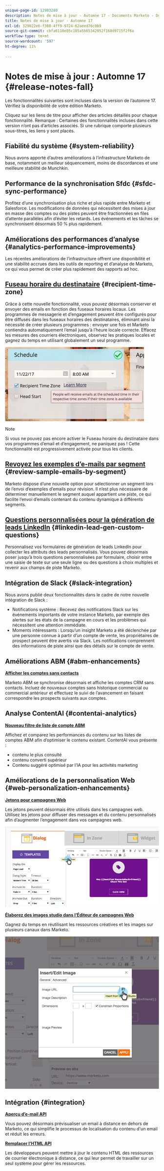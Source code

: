 ```yaml
---
unique-page-id: 12983280
description: Notes de mise à jour - Automne 17 - Documents Marketo - Documentation du produit
title: Notes de mise à jour - Automne 17
exl-id: 329022e6-f388-4ff9-9724-62aeed76c0b9
source-git-commit: cbfa6110e85c185a5b65342052f168d9715f2f6a
workflow-type: tm+mt
source-wordcount: '597'
ht-degree: 11%

---
```


# Notes de mise à jour : Automne 17 {#release-notes-fall}

Les fonctionnalités suivantes sont incluses dans la version de l’automne 17. Vérifiez la disponibilité de votre édition Marketo.

Cliquez sur les liens de titre pour afficher des articles détaillés pour chaque fonctionnalité. Remarque : Certaines des fonctionnalités incluses dans cette version n’ont pas d’articles associés. Si une rubrique comporte plusieurs sous-titres, les liens y sont placés.

## Fiabilité du système {#system-reliability}

Nous avons apporté d’autres améliorations à l’infrastructure Marketo de base, notamment un meilleur séquencement, moins de discordances et une meilleure stabilité de Munchkin.

## Performance de la synchronisation Sfdc {#sfdc-sync-performance}

Profitez d’une synchronisation plus riche et plus rapide entre Marketo et Salesforce. Les modifications de données qui nécessitent des mises à jour en masse des comptes ou des pistes peuvent être fractionnées en files d’attente parallèles afin d’éviter les retards. Les événements et les tâches se synchronisent désormais 50 % plus rapidement.

## Améliorations des performances d’analyse {#analytics-performance-improvements}

Les récentes améliorations de l’infrastructure offrent une disponibilité et une stabilité accrues dans les outils de reporting et d’analyse de Marketo, ce qui vous permet de créer plus rapidement des rapports ad hoc.

## [Fuseau horaire du destinataire](/help/marketo/product-docs/email-marketing/email-programs/email-program-actions/scheduling-with-recipient-time-zone/understanding-recipient-time-zone.md) {#recipient-time-zone}

Grâce à cette nouvelle fonctionnalité, vous pouvez désormais conserver et envoyer des emails en fonction des fuseaux horaires locaux. Les programmes de messagerie et d’engagement peuvent être configurés pour être diffusés dans les fuseaux horaires des destinataires, éliminant ainsi la nécessité de créer plusieurs programmes : envoyer une fois et Marketo contiendra automatiquement l’email jusqu’à l’heure locale correcte. Effacez les mesures des courriers électroniques, observez les pratiques locales et gagnez du temps en utilisant globalement un seul programme.

![](assets/image2017-11-29-8-3a45-3a47.png)

>[!NOTE]
>
>Si vous ne pouvez pas encore activer le Fuseau horaire du destinataire dans vos programmes d’email et d’engagement, ne paniquez pas ! Cette fonctionnalité est progressivement activée pour tous les clients.

## [Revoyez les exemples d’e-mails par segment](/help/marketo/product-docs/email-marketing/general/creating-an-email/send-a-sample-email.md) {#review-sample-emails-by-segment}

Marketo dispose d’une nouvelle option pour sélectionner un segment lors de l’envoi d’exemples d’emails pour révision. Il n’est plus nécessaire de déterminer manuellement le segment auquel appartient une piste, ce qui facilite l’envoi d’emails contenant du contenu dynamique à différents segments.

## [Questions personnalisées pour la génération de leads LinkedIn](/help/marketo/product-docs/demand-generation/social/social-functions/set-up-linkedin-lead-gen-forms.md) {#linkedin-lead-gen-custom-questions}

Personnalisez vos formulaires de génération de leads LinkedIn pour collecter les attributs des leads personnalisés. Vous pouvez désormais poser jusqu’à trois questions personnalisées par formulaire, choisir entre une saisie de texte sur une seule ligne ou des questions à choix multiples et revenir aux champs de piste Marketo.

## Intégration de Slack {#slack-integration}

Nous avons publié deux fonctionnalités dans le cadre de notre nouvelle intégration de Slack :

* Notifications système : Recevez des notifications Slack sur les événements importants de votre instance Marketo, par exemple des alertes sur les états de la campagne en cours et les problèmes qui nécessitent une attention immédiate.
* Moments intéressants : Lorsqu’un insight Marketo a été déclenchée par une personne connue à partir d’un compte de vente, les propriétaires de prospect peuvent être avertis via Slack. Les notifications comprennent des informations de piste ainsi que des détails sur le compte de vente.

## Améliorations ABM {#abm-enhancements}

**[Afficher les comptes sans contacts](https://docs.marketo.com/x/fKCt)**

Marketo ABM se synchronise désormais et affiche les comptes CRM sans contacts. Incluez de nouveaux comptes sans historique commercial ou commercial antérieur et effectuez le suivi de l’avancement en faisant correspondre les prospects suivants aux comptes.

## Analyse ContentAI {#contentai-analytics}

**[Nouveau filtre de liste de compte ABM](https://docs.marketo.com/x/1BPG)**

Affichez et comparez les performances du contenu sur les listes de comptes ABM afin d’optimiser le contenu existant. ContentAI vous présente :

* contenu le plus consulté
* contenu converti supérieur
* Contenu suggéré optimisé par l’IA pour les activités marketing

## Améliorations de la personnalisation Web {#web-personalization-enhancements}

**[Jetons pour campagnes Web](/help/marketo/product-docs/web-personalization/working-with-web-campaigns/using-the-web-personalization-rich-text-editor.md)**

Les jetons peuvent désormais être utilisés dans les campagnes web. Utilisez les jetons pour diffuser des messages et du contenu personnalisés afin d’augmenter l’engagement dans vos campagnes web.

![](assets/image2017-11-16-11-3a25-3a7.png)

**[Élaborez des images studio dans l’Éditeur de campagnes Web](/help/marketo/product-docs/web-personalization/working-with-web-campaigns/using-the-web-personalization-rich-text-editor.md)**

Gagnez du temps en réutilisant les ressources créatives et les images sur plusieurs canaux dans Marketo.

![](assets/image2017-11-16-11-3a26-3a10.png)

## Intégration  {#integration}

**[Aperçu d’e-mail API](https://developers.marketo.com/rest-api/assets/emails/)**

Vous pouvez désormais prévisualiser un email à distance en dehors de Marketo, ce qui simplifie le processus de localisation du contenu d&#39;un email et réduit les erreurs.

**[Remplacer l’HTML API](https://developers.marketo.com/rest-api/assets/emails/)**

Les développeurs peuvent mettre à jour le contenu HTML des ressources de courrier électronique à distance, ce qui leur permet de travailler sur un seul système pour gérer les ressources.
